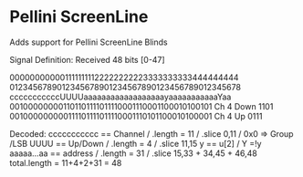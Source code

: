# Pellini ScreenLine

Adds support for Pellini ScreenLine Blinds

Signal Definition:
Received 48 bits [0-47]

0000000000011111111122222222223333333333444444444
0123456789012345678901234567890123456789012345678
cccccccccccUUUUaaaaaaaaaaaaaaaaaayaaaaaaaaaaaYaa
001000000001101101111011110001110001100010100101 Ch 4 Down 1101
001000000000111101111011110001110101100010100001 Ch 4 Up   0111

Decoded:
ccccccccccc 	== Channel  / .length = 11 / .slice 0,11 / 0x0 => Group /LSB
UUUU 			== Up/Down  / .length = 4  / .slice 11,15
y 				== u[2] / Y =!y
aaaaa...aa 		== address  / .length = 31 / .slice 15,33 + 34,45 + 46,48
total.length = 11+4+2+31 = 48
